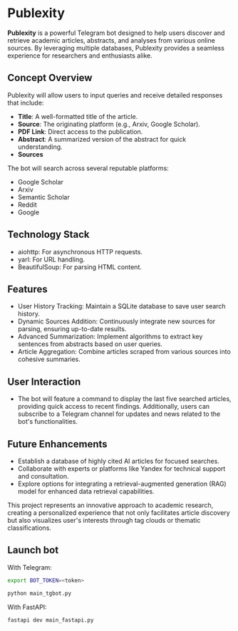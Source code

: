 # Publexity
**Publexity** is a powerful Telegram bot designed to help users discover and retrieve academic articles, abstracts, and analyses from various online sources. By leveraging multiple databases, Publexity provides a seamless experience for researchers and enthusiasts alike.

## Concept Overview
Publexity will allow users to input queries and receive detailed responses that include:
- **Title**: A well-formatted title of the article.
- **Source**: The originating platform (e.g., Arxiv, Google Scholar).
- **PDF Link**: Direct access to the publication.
- **Abstract**: A summarized version of the abstract for quick understanding.
- **Sources**

The bot will search across several reputable platforms:
- Google Scholar
- Arxiv
- Semantic Scholar
- Reddit
- Google

## Technology Stack
- aiohttp: For asynchronous HTTP requests.
- yarl: For URL handling.
- BeautifulSoup: For parsing HTML content.

## Features
- User History Tracking: Maintain a SQLite database to save user search history.
- Dynamic Sources Addition: Continuously integrate new sources for parsing, ensuring up-to-date results.
- Advanced Summarization: Implement algorithms to extract key sentences from abstracts based on user queries.
- Article Aggregation: Combine articles scraped from various sources into cohesive summaries.

## User Interaction
- The bot will feature a command to display the last five searched articles, providing quick access to recent findings. Additionally, users can subscribe to a Telegram channel for updates and news related to the bot's functionalities.

## Future Enhancements
- Establish a database of highly cited AI articles for focused searches.
- Collaborate with experts or platforms like Yandex for technical support and consultation.
- Explore options for integrating a retrieval-augmented generation (RAG) model for enhanced data retrieval capabilities.

This project represents an innovative approach to academic research, creating a personalized experience that not only facilitates article discovery but also visualizes user's interests through tag clouds or thematic classifications.

## Launch bot
With Telegram:

```bash
export BOT_TOKEN=<token>
```
```bash
python main_tgbot.py
```

With FastAPI:

```bash
fastapi dev main_fastapi.py
```